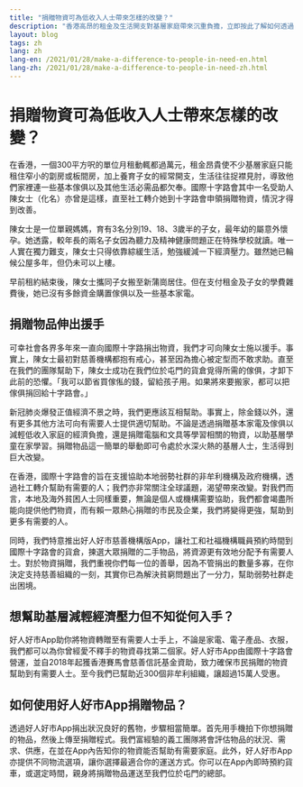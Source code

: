 ```yaml
---
title: "捐贈物資可為低收入人士帶來怎樣的改變？"
description: "香港高昂的租金及生活開支對基層家庭帶來沉重負擔，立即按此了解如何透過捐贈物資向有需要人士施以援手。"
layout: blog
tags: zh
lang: zh
lang-en: /2021/01/28/make-a-difference-to-people-in-need-en.html
lang-zh: /2021/01/28/make-a-difference-to-people-in-need-zh.html
---
```


# 捐贈物資可為低收入人士帶來怎樣的改變？

在香港，一個300平方呎的單位月租動輒都過萬元，租金昂貴使不少基層家庭只能租住窄小的劏房或板間房，加上養育子女的經常開支，生活往往捉襟見肘，導致他們家裡連一些基本傢俱以及其他生活必需品都欠奉。國際十字路會其中一名受助人陳女士（化名）亦曾是這樣，直至社工轉介她到十字路會申領捐贈物資，情況才得到改善。

陳女士是一位單親媽媽，育有3名分別19、18、3歲半的子女，最年幼的屬意外懷孕。她透露，較年長的兩名子女因為聽力及精神健康問題正在特殊學校就讀。唯一人實在獨力難支，陳女士只得依靠綜緩生活，勉強緩減一下經濟壓力。雖然她已輪候公屋多年，但仍未可以上樓。

早前租約結束後，陳女士攜同子女搬至新蒲崗居住。但在支付租金及子女的學費雜費後，她已沒有多餘資金購置傢俱以及一些基本家電。

## 捐贈物品伸出援手

可幸社會各界多年來一直向國際十字路捐出物資，我們才可向陳女士施以援手。事實上，陳女士最初對慈善機構都抱有戒心，甚至因為擔心被定型而不敢求助。直至在我們的團隊幫助下，陳女士成功在我們位於屯門的貨倉覓得所需的傢俱，才卸下此前的恐懼。「我可以節省買傢俬的錢，留給孩子用。如果將來要搬家，都可以把傢俱捐回給十字路會。」

新冠肺炎爆發正值經濟不景之時，我們更應該互相幫助。事實上，除金錢以外，還有更多其他方法可向有需要人士提供適切幫助。不論是透過捐贈基本家電及傢俱以減輕低收入家庭的經濟負擔，還是捐贈電腦和文具等學習相關的物資，以助基層學童在家學習。捐贈物品這一簡單的舉動即可令處於水深火熱的基層人士，生活得到巨大改變。

在香港，國際十字路會的旨在支援協助本地弱勢社群的非牟利機構及政府機構，透過社工轉介幫助有需要的人；我們亦非常關注全球議題，渴望帶來改變。對我們而言，本地及海外貧困人士同樣重要，無論是個人或機構需要協助，我們都會竭盡所能向提供他們物資，而有賴一眾熱心捐贈的市民及企業，我們將變得更強，幫助到更多有需要的人。

同時，我們特意推出好人好市慈善機構版App，讓社工和社福機構職員預約時間到國際十字路會的貨倉，揀選大眾捐贈的二手物品，將資源更有效地分配予有需要人士。對於物資捐贈，我們重視你們每一位的善舉，因為不管捐出的數量多寡，在你決定支持慈善組織的一刻，其實你已為解決貧窮問題出了一分力，幫助弱勢社群走出困境。

## 想幫助基層減輕經濟壓力但不知從何入手？

好人好市App助你將物資轉贈至有需要人士手上，不論是家電、電子產品、衣服，我們都可以為你曾經愛不釋手的物資尋找第二個家。好人好市App由國際十字路會營運，並自2018年起獲香港賽馬會慈善信託基金資助，致力確保市民捐贈的物資幫助到有需要人士。至今我們已幫助近300個非牟利組織，讓超過15萬人受惠。

## 如何使用好人好市App捐贈物品？

透過好人好市App捐出狀況良好的舊物，步驟相當簡單。首先用手機拍下你想捐贈的物品，然後上傳至捐贈程式。我們富經驗的義工團隊將會評估物品的狀況、需求、供應，在並在App內告知你的物資能否幫助有需要家庭。此外，好人好市App亦提供不同物流選項，讓你選擇最適合你的運送方式。你可以在App內即時預約貨車，或選定時間，親身將捐贈物品運送至我們位於屯門的總部。
